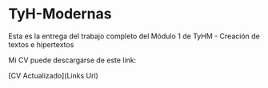 # TyH-Modernas
Esta es la entrega del trabajo completo del Módulo 1 de TyHM - Creación de textos e hipertextos
<p>
 Mi CV puede descargarse de este link:
  <p>
    [CV Actualizado](Links Url)
